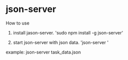 # json-server

How to use
1. install jason-server.
'sudo npm install -g json-server'

2. start json-server with json data.
'json-server <json name>'

example:
json-server task_data.json

